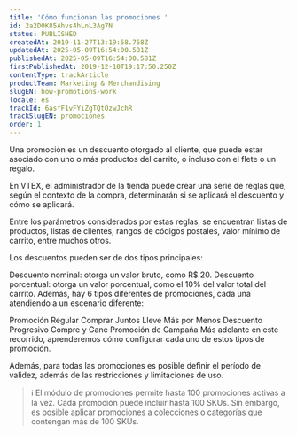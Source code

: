 ```yaml
---
title: 'Cómo funcionan las promociones '
id: 2a2D0K85Ahvs4hLnL3Ag7N
status: PUBLISHED
createdAt: 2019-11-27T13:19:58.758Z
updatedAt: 2025-05-09T16:54:00.581Z
publishedAt: 2025-05-09T16:54:00.581Z
firstPublishedAt: 2019-12-10T19:17:50.250Z
contentType: trackArticle
productTeam: Marketing & Merchandising
slugEN: how-promotions-work
locale: es
trackId: 6asfF1vFYiZgTQtOzwJchR
trackSlugEN: promociones
order: 1
---
```


Una promoción es un descuento otorgado al cliente, que puede estar asociado con uno o más productos del carrito, o incluso con el flete o un regalo.

En VTEX, el administrador de la tienda puede crear una serie de reglas que, según el contexto de la compra, determinarán si se aplicará el descuento y cómo se aplicará.

Entre los parámetros considerados por estas reglas, se encuentran listas de productos, listas de clientes, rangos de códigos postales, valor mínimo de carrito, entre muchos otros.

Los descuentos pueden ser de dos tipos principales:

Descuento nominal: otorga un valor bruto, como R$ 20.
Descuento porcentual: otorga un valor porcentual, como el 10% del valor total del carrito.
Además, hay 6 tipos diferentes de promociones, cada una atendiendo a un escenario diferente:

Promoción Regular
Comprar Juntos
Lleve Más por Menos
Descuento Progresivo
Compre y Gane
Promoción de Campaña
Más adelante en este recorrido, aprenderemos cómo configurar cada uno de estos tipos de promoción.

Además, para todas las promociones es posible definir el período de validez, además de las restricciones y limitaciones de uso.

> ℹ️ El módulo de promociones permite hasta 100 promociones activas a la vez. Cada promoción puede incluir hasta 100 SKUs. Sin embargo, es posible aplicar promociones a colecciones o categorías que contengan más de 100 SKUs.
